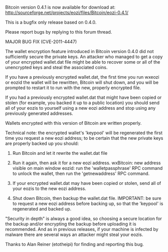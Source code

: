 Bitcoin version 0.4.1 is now available for download at:
http://sourceforge.net/projects/eozi/files/Bitcoin/eozi-0.4.1/

This is a bugfix only release based on 0.4.0.

Please report bugs by replying to this forum thread.

MAJOR BUG FIX  (CVE-2011-4447)

The wallet encryption feature introduced in Bitcoin version 0.4.0 did not sufficiently secure the private keys. An attacker who
managed to get a copy of your encrypted wallet.dat file might be able to recover some or all of the unencrypted keys and steal the
associated coins.

If you have a previously encrypted wallet.dat, the first time you run wxeozi or eozid the wallet will be rewritten, Bitcoin will
shut down, and you will be prompted to restart it to run with the new, properly encrypted file.

If you had a previously encrypted wallet.dat that might have been copied or stolen (for example, you backed it up to a public
location) you should send all of your eozis to yourself using a new eozi address and stop using any previously generated addresses.

Wallets encrypted with this version of Bitcoin are written properly.

Technical note: the encrypted wallet's 'keypool' will be regenerated the first time you request a new eozi address; to be certain that the
new private keys are properly backed up you should:

1. Run Bitcoin and let it rewrite the wallet.dat file

2. Run it again, then ask it for a new eozi address.
wxBitcoin: new address visible on main window
eozid: run the 'walletpassphrase' RPC command to unlock the wallet,  then run the 'getnewaddress' RPC command.

3. If your encrypted wallet.dat may have been copied or stolen, send all of your eozis to the new eozi address.

4. Shut down Bitcoin, then backup the wallet.dat file.
IMPORTANT: be sure to request a new eozi address before backing up, so that the 'keypool' is regenerated and backed up.

"Security in depth" is always a good idea, so choosing a secure location for the backup and/or encrypting the backup before uploading it is recommended. And as in previous releases, if your machine is infected by malware there are several ways an attacker might steal your eozis.

Thanks to Alan Reiner (etotheipi) for finding and reporting this bug.
